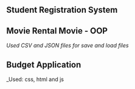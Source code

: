 ## Student Registration System

## Movie Rental Movie - OOP
_Used CSV and JSON files for save and load files_

## Budget Application
_Used: css, html and js
